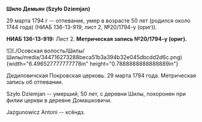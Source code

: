 **Шило Демьян (Szyło Dziemjan)**

29 марта 1794 г -- отпевание, умер в возрасте 50 лет (родился около 1744
года) (НИАБ 136-13-919, лист 2, №20/1794-у (ориг)).

**НИАБ 136-13-919:** Лист 2. **Метрическая запись №20/1794-у (ориг).**

![](./Осовская волость/Шилы/Шилы/media/344716273288beca51b3a394b32e045dbcdd2d6c.png){width="6.496527777777778in"
height="0.7888888888888889in"}

Дедиловичская Покровская церковь. 29 марта 1794 года. Метрическая запись
об отпевании.

Szyło Dziemjan -- умерший, 50 лет, с деревни Шилы, похоронен при филии
церкви в деревне Домашковичи.

Jazgunowicz Antoni -- ксёндз.
